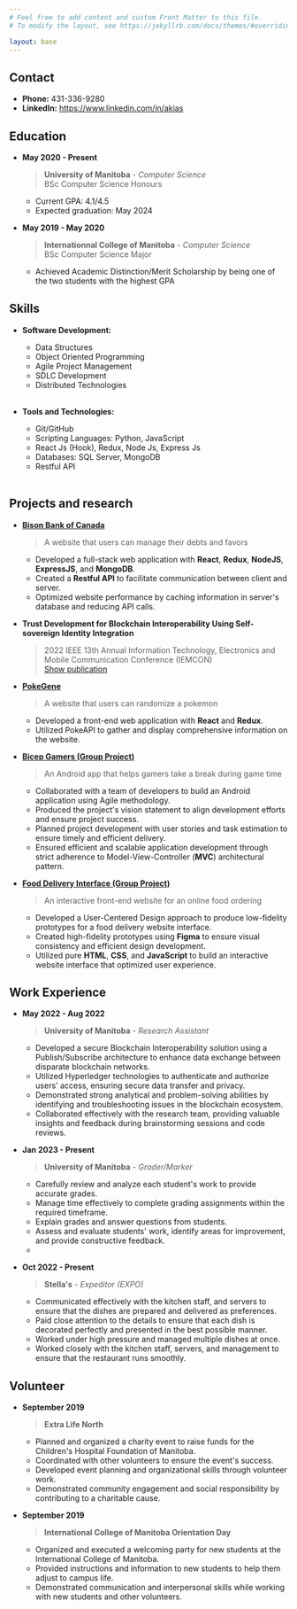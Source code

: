 ```yaml
---
# Feel free to add content and custom Front Matter to this file.
# To modify the layout, see https://jekyllrb.com/docs/themes/#overriding-theme-defaults

layout: base
---
```


## Contact

* **Phone:** 431-336-9280
* **LinkedIn:** <https://www.linkedin.com/in/akias>

## Education

* **May 2020 - Present**
  > **University of Manitoba** - _Computer Science_  
    BSc Computer Science Honours  
    * Current GPA: 4.1/4.5  
    * Expected graduation: May 2024

* **May 2019 - May 2020**
  > **Internationnal College of Manitoba** - _Computer Science_  
    BSc Computer Science Major  
    * Achieved Academic Distinction/Merit Scholarship by being one of the two students with the highest GPA

## Skills

* **Software Development:** 
  * Data Structures
  * Object Oriented Programming
  * Agile Project Management
  * SDLC Development
  * Distributed Technologies
  <br>

* **Tools and Technologies:** 
  * Git/GitHub
  * Scripting Languages: Python, JavaScript
  * React Js (Hook), Redux, Node Js, Express Js
  * Databases: SQL Server, MongoDB
  * Restful API
  <br>

## Projects and research
* [**Bison Bank of Canada**](https://bbc-wkhb.onrender.com/info)  
  > A website that users can manage their debts and favors
    * Developed a full-stack web application with **React**, **Redux**, **NodeJS**, **ExpressJS**, and **MongoDB**.
    * Created a **Restful API** to facilitate communication between client and server.
    * Optimized website performance by caching information in server's database and reducing API calls.

* **Trust Development for Blockchain Interoperability Using Self-sovereign Identity Integration**  
  > 2022 IEEE 13th Annual Information Technology, Electronics and Mobile Communication Conference (IEMCON)  
  [Show publication](https://doi.org/10.1109/IEMCON56893.2022.9946562)

* [**PokeGene**](https://pokegene.surge.sh/collection/add)  
  > A website that users can randomize a pokemon
    * Developed a front-end web application with **React** and **Redux**.
    * Utilized PokeAPI to gather and display comprehensive information on the website.

* [**Bicep Gamers (Group Project)**](https://bicepgamers.webflow.io/)  
  > An Android app that helps gamers take a break during game time
    * Collaborated with a team of developers to build an Android application using Agile methodology.
    * Produced the project's vision statement to align development efforts and ensure project success.
    * Planned project development with user stories and task estimation to ensure timely and efficient delivery.
    * Ensured efficient and scalable application development through strict adherence to Model-View-Controller (**MVC**) architectural pattern.

* [**Food Delivery Interface (Group Project)**](https://orbeat.surge.sh/)  
  > An interactive front-end website for an online food ordering
    * Developed a User-Centered Design approach to produce low-fidelity prototypes for a food delivery website interface.
    * Created high-fidelity prototypes using **Figma** to ensure visual consistency and efficient design development.
    * Utilized pure **HTML**, **CSS**, and **JavaScript** to build an interactive website interface that optimized user experience.

## Work Experience

* **May 2022 - Aug 2022**
  > **University of Manitoba** - _Research Assistant_
    * Developed a secure Blockchain Interoperability solution using a Publish/Subscribe architecture to enhance data exchange between disparate blockchain networks.
    * Utilized Hyperledger technologies to authenticate and authorize users' access, ensuring secure data transfer and privacy.
    * Demonstrated strong analytical and problem-solving abilities by identifying and troubleshooting issues in the blockchain ecosystem.
    * Collaborated effectively with the research team, providing valuable insights and feedback during brainstorming sessions and code reviews.

* **Jan 2023 - Present**
  > **University of Manitoba** - _Grader/Marker_
    * Carefully review and analyze each student's work to provide accurate grades.
    * Manage time effectively to complete grading assignments within the required timeframe.
    * Explain grades and answer questions from students.
    * Assess and evaluate students' work, identify areas for improvement, and provide constructive feedback.
    * 
* **Oct 2022 - Present**
  > **Stella's** - _Expeditor (EXPO)_
    * Communicated effectively with the kitchen staff, and servers to ensure that the dishes are prepared and delivered as preferences.
    * Paid close attention to the details to ensure that each dish is decorated perfectly and presented in the best possible manner.
    * Worked under high pressure and managed multiple dishes at once.
    * Worked closely with the kitchen staff, servers, and management to ensure that the restaurant runs smoothly.

## Volunteer

* **September 2019**
  > **Extra Life North**  
    * Planned and organized a charity event to raise funds for the Children's Hospital Foundation of Manitoba.
    * Coordinated with other volunteers to ensure the event's success.
    * Developed event planning and organizational skills through volunteer work.
    * Demonstrated community engagement and social responsibility by contributing to a charitable cause.
  
* **September 2019**
  > **International College of Manitoba Orientation Day**  
    * Organized and executed a welcoming party for new students at the International College of Manitoba.
    * Provided instructions and information to new students to help them adjust to campus life.
    * Demonstrated communication and interpersonal skills while working with new students and other volunteers.
